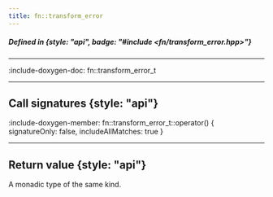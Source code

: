 ```yaml
---
title: fn::transform_error
---
```


##### Defined in {style: "api", badge: "#include <fn/transform_error.hpp>"}

---

:include-doxygen-doc: fn::transform_error_t

---

## Call signatures {style: "api"}
:include-doxygen-member: fn::transform_error_t::operator() { signatureOnly: false, includeAllMatches: true }

---

## Return value {style: "api"}
A monadic type of the same kind.
